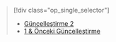 > [!div class="op_single_selector"]
> * [Güncelleştirme 2](../articles/storsimple/storsimple-manage-backup-policies-u2.md)
> * [1 & Önceki Güncelleştirme](../articles/storsimple/storsimple-manage-backup-policies.md)
> 
> 

